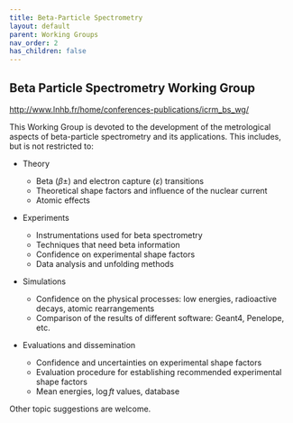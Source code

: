 ```yaml
---
title: Beta-Particle Spectrometry
layout: default
parent: Working Groups
nav_order: 2
has_children: false
---
```


## Beta Particle Spectrometry Working Group

<http://www.lnhb.fr/home/conferences-publications/icrm_bs_wg/>

This Working Group is devoted to the development of the metrological aspects of
beta-particle spectrometry and its applications. This includes, but is not
restricted to:

- Theory
  - Beta ($\beta\pm$) and electron capture ($\varepsilon$) transitions
  - Theoretical shape factors and influence of the nuclear current
  - Atomic effects

- Experiments
  - Instrumentations used for beta spectrometry
  - Techniques that need beta information
  - Confidence on experimental shape factors
  - Data analysis and unfolding methods

- Simulations
  - Confidence on the physical processes: low energies, radioactive decays,
    atomic rearrangements
  - Comparison of the results of different software: Geant4, Penelope, etc.

- Evaluations and dissemination
  - Confidence and uncertainties on experimental shape factors
  - Evaluation procedure for establishing recommended experimental shape factors
  - Mean energies, $\log f t$ values, database

Other topic suggestions are welcome.
